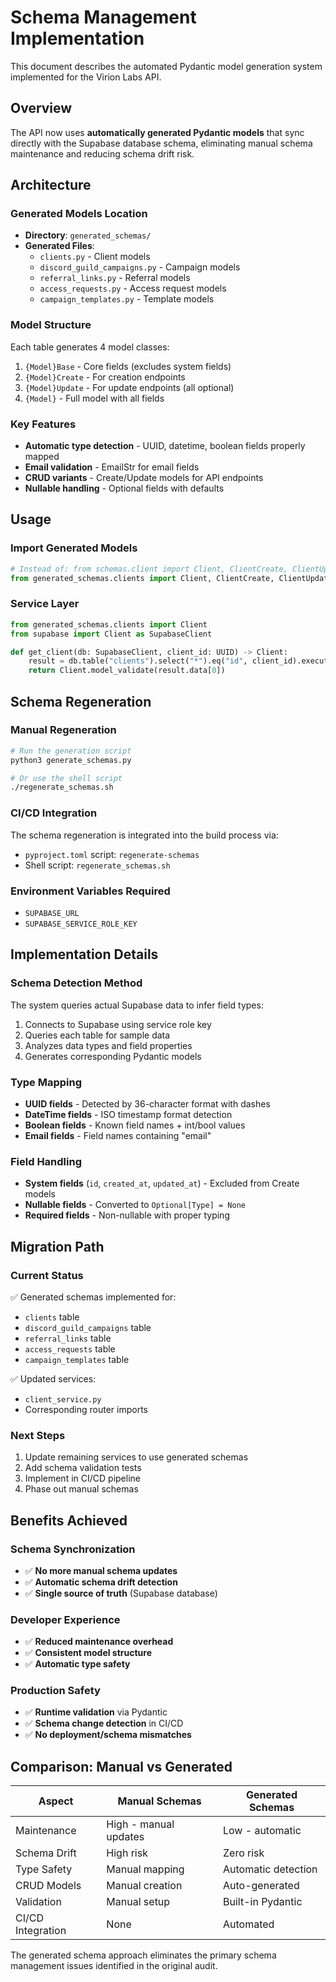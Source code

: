 # Schema Management Implementation

This document describes the automated Pydantic model generation system implemented for the Virion Labs API.

## Overview

The API now uses **automatically generated Pydantic models** that sync directly with the Supabase database schema, eliminating manual schema maintenance and reducing schema drift risk.

## Architecture

### Generated Models Location
- **Directory**: `generated_schemas/`
- **Generated Files**: 
  - `clients.py` - Client models
  - `discord_guild_campaigns.py` - Campaign models  
  - `referral_links.py` - Referral models
  - `access_requests.py` - Access request models
  - `campaign_templates.py` - Template models

### Model Structure
Each table generates 4 model classes:
1. `{Model}Base` - Core fields (excludes system fields)
2. `{Model}Create` - For creation endpoints
3. `{Model}Update` - For update endpoints (all optional)
4. `{Model}` - Full model with all fields

### Key Features
- **Automatic type detection** - UUID, datetime, boolean fields properly mapped
- **Email validation** - EmailStr for email fields
- **CRUD variants** - Create/Update models for API endpoints
- **Nullable handling** - Optional fields with defaults

## Usage

### Import Generated Models
```python
# Instead of: from schemas.client import Client, ClientCreate, ClientUpdate
from generated_schemas.clients import Client, ClientCreate, ClientUpdate
```

### Service Layer
```python
from generated_schemas.clients import Client
from supabase import Client as SupabaseClient

def get_client(db: SupabaseClient, client_id: UUID) -> Client:
    result = db.table("clients").select("*").eq("id", client_id).execute()
    return Client.model_validate(result.data[0])
```

## Schema Regeneration

### Manual Regeneration
```bash
# Run the generation script
python3 generate_schemas.py

# Or use the shell script
./regenerate_schemas.sh
```

### CI/CD Integration
The schema regeneration is integrated into the build process via:
- `pyproject.toml` script: `regenerate-schemas`
- Shell script: `regenerate_schemas.sh`

### Environment Variables Required
- `SUPABASE_URL`
- `SUPABASE_SERVICE_ROLE_KEY`

## Implementation Details

### Schema Detection Method
The system queries actual Supabase data to infer field types:
1. Connects to Supabase using service role key
2. Queries each table for sample data
3. Analyzes data types and field properties
4. Generates corresponding Pydantic models

### Type Mapping
- **UUID fields** - Detected by 36-character format with dashes
- **DateTime fields** - ISO timestamp format detection
- **Boolean fields** - Known field names + int/bool values
- **Email fields** - Field names containing "email"

### Field Handling
- **System fields** (`id`, `created_at`, `updated_at`) - Excluded from Create models
- **Nullable fields** - Converted to `Optional[Type] = None`
- **Required fields** - Non-nullable with proper typing

## Migration Path

### Current Status
✅ Generated schemas implemented for:
- `clients` table
- `discord_guild_campaigns` table  
- `referral_links` table
- `access_requests` table
- `campaign_templates` table

✅ Updated services:
- `client_service.py`
- Corresponding router imports

### Next Steps
1. Update remaining services to use generated schemas
2. Add schema validation tests
3. Implement in CI/CD pipeline
4. Phase out manual schemas

## Benefits Achieved

### Schema Synchronization
- ✅ **No more manual schema updates**
- ✅ **Automatic schema drift detection**  
- ✅ **Single source of truth** (Supabase database)

### Developer Experience
- ✅ **Reduced maintenance overhead**
- ✅ **Consistent model structure**
- ✅ **Automatic type safety**

### Production Safety
- ✅ **Runtime validation** via Pydantic
- ✅ **Schema change detection** in CI/CD
- ✅ **No deployment/schema mismatches**

## Comparison: Manual vs Generated

| Aspect | Manual Schemas | Generated Schemas |
|--------|---------------|-------------------|
| Maintenance | High - manual updates | Low - automatic |
| Schema Drift | High risk | Zero risk |
| Type Safety | Manual mapping | Automatic detection |
| CRUD Models | Manual creation | Auto-generated |
| Validation | Manual setup | Built-in Pydantic |
| CI/CD Integration | None | Automated |

The generated schema approach eliminates the primary schema management issues identified in the original audit.